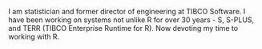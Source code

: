 I am statistician and former director of engineering at TIBCO Software. I have been working on systems not unlike R for over 30 years - S, S-PLUS, and TERR (TIBCO Enterprise Runtime for R). Now devoting my time to working with R.

<!--
**spkaluzny/spkaluzny** is a ✨ _special_ ✨ repository because its `README.md` (this file) appears on your GitHub profile.

Here are some ideas to get you started:

- 🔭 I’m currently working on ...
- 🌱 I’m currently learning ...
- 👯 I’m looking to collaborate on ...
- 🤔 I’m looking for help with ...
- 💬 Ask me about ...
- 📫 How to reach me: ...
- 😄 Pronouns: ...
- ⚡ Fun fact: ...
-->
